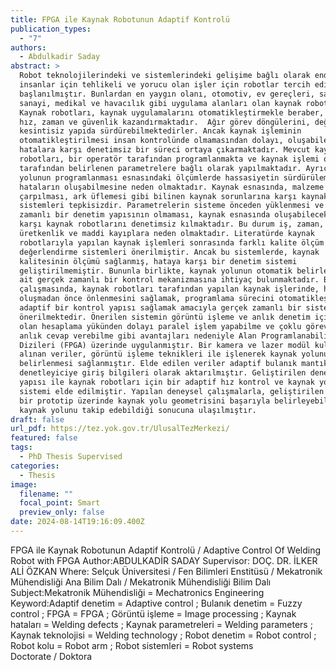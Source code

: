 ```yaml
---
title: FPGA ile Kaynak Robotunun Adaptif Kontrolü
publication_types:
  - "7"
authors:
  - Abdulkadir Saday
abstract: >
  Robot teknolojilerindeki ve sistemlerindeki gelişime bağlı olarak endüstride,
  insanlar için tehlikeli ve yorucu olan işler için robotlar tercih edilmeye
  başlanılmıştır. Bunlardan en yaygın olanı, otomotiv, ev gereçleri, savunma
  sanayi, medikal ve havacılık gibi uygulama alanları olan kaynak robotlarıdır.
  Kaynak robotları, kaynak uygulamalarını otomatikleştirmekle beraber, üreticiye
  hız, zaman ve güvenlik kazandırmaktadır.  Ağır görev döngülerini, değişmez ve
  kesintisiz yapıda sürdürebilmektedirler. Ancak kaynak işleminin
  otomatikleştirilmesi insan kontrolünde olmamasından dolayı, oluşabilecek
  hatalara karşı denetimsiz bir süreci ortaya çıkarmaktadır. Mevcut kaynak
  robotları, bir operatör tarafından programlanmakta ve kaynak işlemi operatör
  tarafından belirlenen parametrelere bağlı olarak yapılmaktadır. Ayrıca kaynak
  yolunun programlanması esnasındaki ölçümlerde hassasiyetin sürdürülememesi,
  hataların oluşabilmesine neden olmaktadır. Kaynak esnasında, malzeme
  çarpılması, ark üflemesi gibi bilinen kaynak sorunlarına karşı kaynak robotu
  sistemleri tepkisizdir. Parametrelerin sisteme önceden yüklenmesi ve gerçek
  zamanlı bir denetim yapısının olmaması, kaynak esnasında oluşabilecek hatalara
  karşı kaynak robotlarını denetimsiz kılmaktadır. Bu durum iş, zaman,
  üretkenlik ve maddi kayıplara neden olmaktadır. Literatürde kaynak
  robotlarıyla yapılan kaynak işlemleri sonrasında farklı kalite ölçüm ve
  değerlendirme sistemleri önerilmiştir. Ancak bu sistemlerde, kaynak
  kalitesinin ölçümü sağlanmış, hataya karşı bir denetim sistemi
  geliştirilmemiştir. Bununla birlikte, kaynak yolunun otomatik belirlenmesine
  ait gerçek zamanlı bir kontrol mekanizmasına ihtiyaç bulunmaktadır. Bu tez
  çalışmasında, kaynak robotları tarafından yapılan kaynak işlerinde, hataların
  oluşmadan önce önlenmesini sağlamak, programlama sürecini otomatikleştirmek ve
  adaptif bir kontrol yapısı sağlamak amacıyla gerçek zamanlı bir sistem
  önerilmektedir. Önerilen sistemin görüntü işleme ve anlık denetim için gerekli
  olan hesaplama yükünden dolayı paralel işlem yapabilme ve çoklu görevlere
  anlık cevap verebilme gibi avantajları nedeniyle Alan Programlanabilir Kapı
  Dizileri (FPGA) üzerinde uygulanmıştır. Bir kamera ve lazer modül kullanılarak
  alınan veriler, görüntü işleme teknikleri ile işlenerek kaynak yolunun
  belirlenmesi sağlanmıştır. Elde edilen veriler adaptif bulanık mantık
  denetleyiciye giriş bilgileri olarak aktarılmıştır. Geliştirilen denetleyici
  yapısı ile kaynak robotları için bir adaptif hız kontrol ve kaynak yolu takip
  sistemi elde edilmiştir. Yapılan deneysel çalışmalarla, geliştirilen sistemin
  bir prototip üzerinde kaynak yolu geometrisini başarıyla belirleyebildiği ve
  kaynak yolunu takip edebildiği sonucuna ulaşılmıştır.
draft: false
url_pdf: https://tez.yok.gov.tr/UlusalTezMerkezi/
featured: false
tags:
  - PhD Thesis Supervised
categories:
  - Thesis
image:
  filename: ""
  focal_point: Smart
  preview_only: false
date: 2024-08-14T19:16:09.400Z
---
```

FPGA ile Kaynak Robotunun Adaptif Kontrolü / Adaptive Control Of Welding Robot with FPGA
Author:ABDULKADİR SADAY
Supervisor: DOÇ. DR. İLKER ALİ ÖZKAN
Where: Selçuk Üniversitesi / Fen Bilimleri Enstitüsü / Mekatronik Mühendisliği Ana Bilim Dalı / Mekatronik Mühendisliği Bilim Dalı
Subject:Mekatronik Mühendisliği = Mechatronics Engineering
Keyword:Adaptif denetim = Adaptive control ; Bulanık denetim = Fuzzy control ; FPGA = FPGA ; Görüntü işleme = Image processing ; Kaynak hataları = Welding defects ; Kaynak parametreleri = Welding parameters ; Kaynak teknolojisi = Welding technology ; Robot denetim = Robot control ; Robot kolu = Robot arm ; Robot sistemleri = Robot systems\
Doctorate / Doktora
